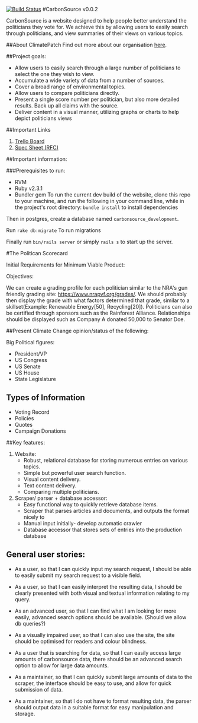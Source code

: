 [![Build Status](https://travis-ci.org/climatepatch/carbonsource.svg?branch=master)](https://travis-ci.org/climatepatch/carbonsource)
#CarbonSource v0.0.2

CarbonSource is a website designed to help people better understand the politicians they vote for. We achieve this by allowing users to easily search through politicians, and view summaries of their views on various topics.

##About ClimatePatch
Find out more about our organisation [here](http://climatepatch.org).

##Project goals:
- Allow users to easily search through a large number of politicians to select the one they wish to view.
- Accumulate a wide variety of data from a number of sources.
- Cover a broad range of environmental topics.
- Allow users to compare politicians directly.
- Present a single score number per politician, but also more detailed results. Back up all claims with the source.
- Deliver content in a visual manner, utilizing graphs or charts to help depict politicians views

##Important Links  
1. [Trello Board](https://trello.com/b/iV377Jzq/carbon-source)
2. [Spec Sheet (RFC)](https://docs.google.com/document/d/18kNvxdlU6cM6G76LYWRXyilrtB2Zra2A3IAHJPfpi-c/edit)

##Important information:

###Prerequisites to run:
- RVM
- Ruby v2.3.1
- Bundler gem
To run the current dev build of the website, clone this repo to your machine, and run the following in your command line, while in the project's root directory:
`bundle install` to install dependencies

Then in postgres, create a database named `carbonsource_development`.

Run `rake db:migrate` To run migrations

Finally run `bin/rails server` or simply `rails s` to start up the server.


#The Politican Scorecard

Initial Requirements for Minimum Viable Product:

Objectives:

We can create a grading profile for each politician similar to the NRA's gun friendly grading site: https://www.nrapvf.org/grades/. We should probably then display the grade with what factors determined that grade, similar to a skillset(Example: Renewable Energy[50], Recycling[20]). Politicians can also be certified through sponsors such as the Rainforest Alliance. Relationships should be displayed such as Company A donated 50,000 to Senator Doe.

##Present Climate Change opinion/status of the following:

Big Political figures:

* President/VP
* US Congress
* US Senate
* US House
* State Legislature


## Types of Information

* Voting Record
* Policies
* Quotes
* Campaign Donations


##Key features:
1. Website:
   * Robust, relational database for storing numerous entries on various topics.
   * Simple but powerful user search function.
   * Visual content delivery.
   * Text content delivery.
   * Comparing multiple politicians.
2. Scraper/ parser + database accessor:
   * Easy functional way to quickly retrieve database items.
   * Scraper that parses articles and documents, and outputs the format nicely to
   * Manual input initially- develop automatic crawler
   * Database accessor that stores sets of entries into the production database


## General user stories:
* As a user, so that I can quickly input my search request, I should be able to easily submit my search request to a visible field.


* As a user, so that I can easily interpret the resulting data, I should be clearly presented with both visual and textual information relating to my query.


* As an advanced user, so that I can find what I am looking for more easily, advanced search options should be available.
(Should we allow db queries?)


* As a visually impaired user, so that I can also use the site, the site should be optimised for readers and colour blindness.


* As a user that is searching for data, so that I can easily access large amounts of carbonsource data, there should be an advanced search option to allow for large data amounts.


* As a maintainer, so that I can quickly submit large amounts of data to the scraper, the interface should be easy to use, and allow for quick submission of data.


* As a maintainer, so that I do not have to format resulting data, the parser should output data in a suitable format for easy manipulation and storage.
